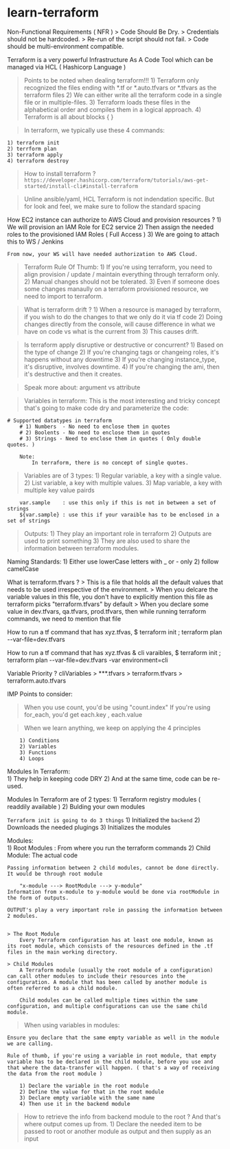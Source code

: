 # learn-terraform

<!-- NFR -->
Non-Functional Requirements ( NFR )
    > Code Should Be Dry.
    > Credentials should not be hardcoded.
    > Re-run of the script should not fail.
    > Code should be multi-environment compatible.

Terraform is a very powerful Infrastructure As A Code Tool which can be managed via HCL ( Hashicorp Language )

> Points to be noted when dealing terraform!!!
    1) Terraform only recognized the files ending with *.tf or *.auto.tfvars or *.tfvars as the terraform files 
    2) We can either write all the terraform code in a single file or in multiple-files. 
    3) Terraform loads these files in the alphabetical order and compiles them in a logical approach.
    4) Terraform is all about blocks  { }

> In terraform, we typically use these 4 commands:  

    1) terraform init 
    2) terrform plan 
    3) terraform apply
    4) terraform destroy

> How to install terraform ?
    `https://developer.hashicorp.com/terraform/tutorials/aws-get-started/install-cli#install-terraform`
    
> Unline ansible/yaml, HCL Terraform is not indendation specific. But for look and feel, we make sure to follow the standard spacing

How EC2 instance can authorize to AWS Cloud and provision resources ?
    1) We will provision an IAM Role for EC2 service
    2) Then assign the needed roles to the provisioned IAM Roles ( Full Access )
    3) We are going to attach this to WS / Jenkins 
    
    From now, your WS will have needed authorization to AWS Cloud.

> Terraform Rule Of Thumb:
    1) If you're using terraform, you need to align provision / update / maintain everything through terraform only.
    2) Manual changes should not be tolerated.
    3) Even if someone does some changes manaully on a terraform provisioned resource, we need to import to terraform. 

> What is terraform drift ?
    1) When a resource is managed by terraform, if you wish to do the changes to that we only do it via tf code
    2) Doing changes directly from the console, will cause difference in what we have on code vs what is the current from
    3) This causes drift.

> Is terraform apply disruptive or destructive or concurrent? 
    1) Based on the type of change
    2) If you're changing tags or changeing roles, it's happens without any downtime
    3) If you're changing instance_type, it's disruptive, involves downtime.
    4) If you're changing the ami, then it's destructive and then it creates.

> Speak more about: argument vs attribute

> Variables in terraform: 
    This is the most interesting and tricky concept that's going to make code dry and parameterize the code: 

    # Supported datatypes in terraform
        # 1) Numbers  - No need to enclose them in quotes
        # 2) Boolents - No need to enclose them in quotes
        # 3) Strings - Need to enclose them in quotes ( Only double quotes. )

        Note: 
            In terraform, there is no concept of single quotes.

> Variables are of 3 types: 
    1) Regular variable, a key with a single value. 
    2) List variable, a key with multiple values.
    3) Map variable, a key with multiple key value pairds

```
    var.sample    : use this only if this is not in between a set of strings 
    ${var.sample} : use this if your varaible has to be enclosed in a set of strings
```

> Outputs:
    1) They play an important role in terraform
    2) Outputs are used to print something
    3) They are also used to share the information between terraform modules.

Naming Standards:
    1) Either use lowerCase letters with _ or - only
    2) follow camelCase 


What is terraform.tfvars ?
    > This is a file that holds all the default values that needs to be used irrespective of the environment.
    > When you delcare the variable values in this file, you don't have to explicitly mention this file as terraform picks "terraform.tfvars" by default
    > When you declare some value in dev.tfvars, qa.tfvars, prod.tfvars, then while running terraform commands, we need to mention that file

How to run a tf command that has xyz.tfvas,
    $ terraform init ; terraform plan --var-file=dev.tfvars 

How to run a tf command that has xyz.tfvas & cli varaibles,
    $ terraform init ; terraform plan --var-file=dev.tfvars  -var environment=cli

Variable Priority ?
    cliVariables > ***.tfvars > terraform.tfvars > terraform.auto.tfvars

IMP Points to consider: 
> When you use count, you'd be using "count.index"
> If you're using for_each, you'd get  each.key , each.value 

> When we learn anything, we keep on applying the 4 principles 

```
    1) Conditions 
    2) Variables
    3) Functions 
    4) Loops 
```

Modules In Terraform:   
    1) They help in keeping code DRY 
    2) And at the same time, code can be re-used. 

Modules In Terraform are of 2 types: 
    1) Terraform registry modules ( readdily available )
    2) Bulding your own modules

`Terraform init is going to do 3 things`
    1) Initialized the `backend`
    2) Downloads the needed plugings
    3) Initializes the modules

Modules:    
    1) Root Modules : From where you run the terraform commands
    2) Child Module: The actual code 

    Passing information between 2 child modules, cannot be done directly. It would be through root module

        "x-module ---> RootModule ---> y-module"
    Information from x-module to y-module would be done via rootModule in the form of outputs.

    OUTPUT's play a very important role in passing the information between 2 modules.


    > The Root Module
        Every Terraform configuration has at least one module, known as its root module, which consists of the resources defined in the .tf files in the main working directory.

    > Child Modules
        A Terraform module (usually the root module of a configuration) can call other modules to include their resources into the configuration. A module that has been called by another module is often referred to as a child module.

        Child modules can be called multiple times within the same configuration, and multiple configurations can use the same child module.


> When using variables in modules:

    Ensure you declare that the same empty variable as well in the module we are calling.

    Rule of thumb, if you're using a variable in root module, that empty variable has to be declared in the child module, before you use and that where the data-transfer will happen. ( that's a way of receiving the data from the root module )

        1) Declare the variable in the root module
        2) Define the value for that in the root module
        3) Declare empty variable with the same name 
        4) Then use it in the backend module

> How to retrieve the info from backend module to the root ? 
    And that's where output comes up from.
        1) Declare the needed item to be passed to root or another module as output and then supply as an input